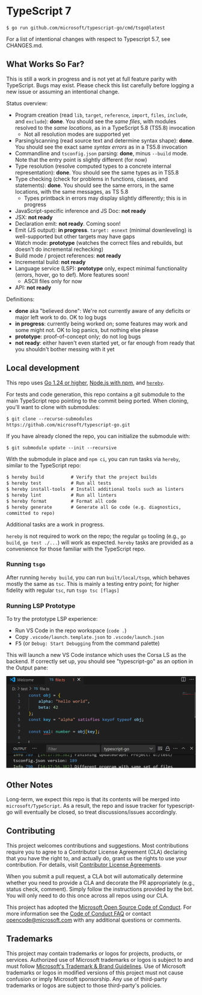 # TypeScript 7

```console
$ go run github.com/microsoft/typescript-go/cmd/tsgo@latest
```

For a list of intentional changes with respect to Typescript 5.7, see CHANGES.md.

## What Works So Far?

This is still a work in progress and is not yet at full feature parity with TypeScript. Bugs may exist. Please check this list carefully before logging a new issue or assuming an intentional change.

Status overview:

 * Program creation (read `lib`, `target`, `reference`, `import`, `files`, `include`, and `exclude`): **done**. You should see the *same files*, with modules resolved to the *same locations*, as in a TypeScript 5.8 (TS5.8) invocation
   * Not all resolution modes are supported yet
 * Parsing/scanning (read source text and determine syntax shape): **done**. You should see the exact same *syntax errors* as in a TS5.8 invocation
 * Commandline and `tsconfig.json` parsing: **done**, minus `--build` mode. Note that the entry point is slightly different (for now)
 * Type resolution (resolve computed types to a concrete internal representation): **done**. You should see the same types as in TS5.8
 * Type checking (check for problems in functions, classes, and statements): **done**. You should see the same errors, in the same locations, with the same messages, as TS 5.8
    * Types printback in errors may display slightly differently; this is in progress
 * JavaScript-specific inference and JS Doc: **not ready**
 * JSX: **not ready**
 * Declaration emit: **not ready**. Coming soon!
 * Emit (JS output): **in progress**. `target: esnext` (minimal downleveling) is well-supported but other targets may have gaps
 * Watch mode: **prototype** (watches the correct files and rebuilds, but doesn't do incremental rechecking)
 * Build mode / project references: **not ready**
 * Incremental build: **not ready**
 * Language service (LSP): **prototype** only, expect minimal functionality (errors, hover, go to def). More features soon!
   * ASCII files only for now
 * API: **not ready**


Definitions:

 * **done** aka "believed done": We're not currently aware of any deficits or major left work to do. OK to log bugs
 * **in progress**: currently being worked on; some features may work and some might not. OK to log panics, but nothing else please
 * **prototype**: proof-of-concept only; do not log bugs
 * **not ready**: either haven't even started yet, or far enough from ready that you shouldn't bother messing with it yet

## Local development

This repo uses [Go 1.24 or higher](https://go.dev/dl/), [Node.js with npm](https://nodejs.org/), and [`hereby`](https://www.npmjs.com/package/hereby).

For tests and code generation, this repo contains a git submodule to the main TypeScript repo pointing to the commit being ported.
When cloning, you'll want to clone with submodules:

```console
$ git clone --recurse-submodules https://github.com/microsoft/typescript-go.git
```

If you have already cloned the repo, you can initialize the submodule with:

```console
$ git submodule update --init --recursive
```

With the submodule in place and `npm ci`, you can run tasks via `hereby`, similar to the TypeScript repo:

```console
$ hereby build          # Verify that the project builds
$ hereby test           # Run all tests
$ hereby install-tools  # Install additional tools such as linters
$ hereby lint           # Run all linters
$ hereby format         # Format all code
$ hereby generate       # Generate all Go code (e.g. diagnostics, committed to repo)
```

Additional tasks are a work in progress.

`hereby` is not required to work on the repo; the regular `go` tooling (e.g., `go build`, `go test ./...`) will work as expected.
`hereby` tasks are provided as a convenience for those familiar with the TypeScript repo.

### Running `tsgo`

After running `hereby build`, you can run `built/local/tsgo`, which behaves mostly the same as `tsc`.
This is mainly a testing entry point; for higher fidelity with regular `tsc`, run `tsgo tsc [flags]`

### Running LSP Prototype

To try the prototype LSP experience:

* Run VS Code in the repo workspace (`code .`)
* Copy `.vscode/launch.template.json` to `.vscode/launch.json`
* <kbd>F5</kbd> (or `Debug: Start Debugging` from the command palette)

This will launch a new VS Code instance which uses the Corsa LS as the backend. If correctly set up, you should see "typescript-go" as an option in the Output pane:

![LSP Prototype Screenshot](ls-screenshot.png)

## Other Notes

Long-term, we expect this repo is that its contents will be merged into `microsoft/TypeScript`.
As a result, the repo and issue tracker for typescript-go will eventually be closed, so treat discussions/issues accordingly.

## Contributing

This project welcomes contributions and suggestions.  Most contributions require you to agree to a
Contributor License Agreement (CLA) declaring that you have the right to, and actually do, grant us
the rights to use your contribution. For details, visit [Contributor License Agreements](https://cla.opensource.microsoft.com).

When you submit a pull request, a CLA bot will automatically determine whether you need to provide
a CLA and decorate the PR appropriately (e.g., status check, comment). Simply follow the instructions
provided by the bot. You will only need to do this once across all repos using our CLA.

This project has adopted the [Microsoft Open Source Code of Conduct](https://opensource.microsoft.com/codeofconduct/).
For more information see the [Code of Conduct FAQ](https://opensource.microsoft.com/codeofconduct/faq/) or
contact [opencode@microsoft.com](mailto:opencode@microsoft.com) with any additional questions or comments.

## Trademarks

This project may contain trademarks or logos for projects, products, or services. Authorized use of Microsoft
trademarks or logos is subject to and must follow
[Microsoft's Trademark & Brand Guidelines](https://www.microsoft.com/legal/intellectualproperty/trademarks/usage/general).
Use of Microsoft trademarks or logos in modified versions of this project must not cause confusion or imply Microsoft sponsorship.
Any use of third-party trademarks or logos are subject to those third-party's policies.
